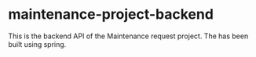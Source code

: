# maintenance-project-backend

This is the backend API of the Maintenance request project. The has been built using
spring.
